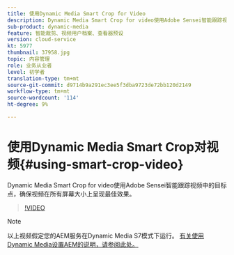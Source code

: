 ```yaml
---
title: 使用Dynamic Media Smart Crop for Video
description: Dynamic Media Smart Crop for video使用Adobe Sensei智能跟踪视频中的目标点，确保视频在所有屏幕大小上呈现最佳效果。
sub-product: dynamic-media
feature: 智能裁剪、视频用户档案、查看器预设
version: cloud-service
kt: 5977
thumbnail: 37958.jpg
topic: 内容管理
role: 业务从业者
level: 初学者
translation-type: tm+mt
source-git-commit: d9714b9a291ec3ee5f3dba9723de72bb120d2149
workflow-type: tm+mt
source-wordcount: '114'
ht-degree: 9%

---
```



# 使用Dynamic Media Smart Crop对视频{#using-smart-crop-video}

Dynamic Media Smart Crop for video使用Adobe Sensei智能跟踪视频中的目标点，确保视频在所有屏幕大小上呈现最佳效果。

>[!VIDEO](https://video.tv.adobe.com/v/37958/?quality=12)

>[!NOTE]
>
>以上视频假定您的AEM服务在Dynamic Media S7模式下运行。 [有关使用Dynamic Media设置AEM的说明，请参阅此处。](https://docs.adobe.com/content/help/zh-Hans/experience-manager-cloud-service/assets/dynamicmedia/config-dm.html)

